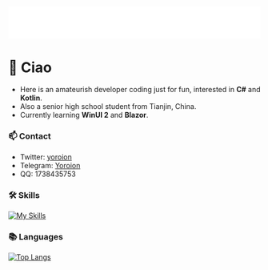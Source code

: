 <p align="center">
<img src="/header.svg" align="center" />
</p>

# 🎉 Ciao 
- Here is an amateurish developer coding just for fun, interested in **C#** and **Kotlin**. 
- Also a senior high school student from Tianjin, China.
- Currently learning **WinUI 2** and **Blazor**.

### 📫 Contact
- Twitter: [yoroion](https://twitter.com/yoroion)
- Telegram: [Yoroion](https://t.me/Yoroion)
- QQ: 1738435753

### 🛠️ Skills

[![My Skills](https://skillicons.dev/icons?i=cs,dotnet,kotlin,visualstudio,vscode,svelte)](https://skillicons.dev)

### 📚 Languages
[![Top Langs](https://github-readme-stats.vercel.app/api/top-langs/?username=Yoroion&theme=radical&layout=compact)](https://github.com/anuraghazra/github-readme-stats)
